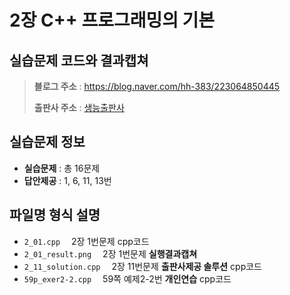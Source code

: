 # 2장 C++ 프로그래밍의 기본
## 실습문제 코드와 결과캡쳐
> **블로그 주소** : https://blog.naver.com/hh-383/223064850445
> 
> **출판사 주소** : [생능출판사](https://www.booksr.co.kr/product/%eb%aa%85%ed%92%88-c-programming%ea%b0%9c%ec%a0%95%ed%8c%90/)


## 실습문제 정보
* **실습문제** : 총 16문제
* **답안제공** : 1, 6, 11, 13번


## 파일명 형식 설명
* `2_01.cpp` 　2장 1번문제 cpp코드
* `2_01_result.png` 　2장 1번문제 **실행결과캡쳐**
* `2_11_solution.cpp` 　2장 11번문제 **출판사제공 솔루션** cpp코드
* `59p_exer2-2.cpp` 　59쪽 예제2-2번 **개인연습** cpp코드
